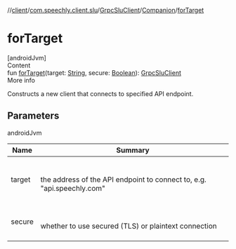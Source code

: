 //[client](../../../index.md)/[com.speechly.client.slu](../../index.md)/[GrpcSluClient](../index.md)/[Companion](index.md)/[forTarget](for-target.md)



# forTarget  
[androidJvm]  
Content  
fun [forTarget](for-target.md)(target: [String](https://kotlinlang.org/api/latest/jvm/stdlib/kotlin/-string/index.html), secure: [Boolean](https://kotlinlang.org/api/latest/jvm/stdlib/kotlin/-boolean/index.html)): [GrpcSluClient](../index.md)  
More info  


Constructs a new client that connects to specified API endpoint.



## Parameters  
  
androidJvm  
  
|  Name|  Summary| 
|---|---|
| <a name="com.speechly.client.slu/GrpcSluClient.Companion/forTarget/#kotlin.String#kotlin.Boolean/PointingToDeclaration/"></a>target| <a name="com.speechly.client.slu/GrpcSluClient.Companion/forTarget/#kotlin.String#kotlin.Boolean/PointingToDeclaration/"></a><br><br>the address of the API endpoint to connect to, e.g. "api.speechly.com"<br><br>
| <a name="com.speechly.client.slu/GrpcSluClient.Companion/forTarget/#kotlin.String#kotlin.Boolean/PointingToDeclaration/"></a>secure| <a name="com.speechly.client.slu/GrpcSluClient.Companion/forTarget/#kotlin.String#kotlin.Boolean/PointingToDeclaration/"></a><br><br>whether to use secured (TLS) or plaintext connection<br><br>
  
  



